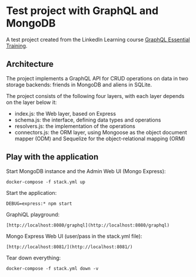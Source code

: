 
# Test project with GraphQL and MongoDB

A test project created from the LinkedIn Learning course [GraphQL Essential Training](https://www.linkedin.com/learning/graphql-essential-training/).

## Architecture

The project implements a GraphQL API for CRUD operations on data in two storage backends: friends in MongoDB and aliens in SQLite.

The project consists of the following four layers, with each layer depends on the layer below it:

- index.js: the Web layer, based on Express
- schema.js: the interface, defining data types and operations
- resolvers.js: the implementation of the operations
- connectors.js: the ORM layer, using Mongoose as the object document mapper (ODM) and Sequelize for the object-relational mapping (ORM)

## Play with the application

Start MongoDB instance and the Admin Web UI (Mongo Express):

    docker-compose -f stack.yml up

Start the application:

    DEBUG=express:* npm start

GraphiQL playground:

    [http://localhost:8080/graphql](http://localhost:8080/graphql)

Mongo Express Web UI (user/pass in the stack.yml file):

    [http://localhost:8081/](http://localhost:8081/)

Tear down everything:

    docker-compose -f stack.yml down -v

